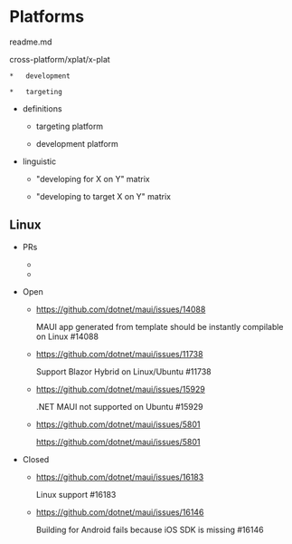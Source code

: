# Platforms

readme.md

cross-platform/xplat/x-plat 

    *   development

    *   targeting

*   definitions

    *   targeting platform

    *   development platform

*   linguistic 

    *   "developing for X on Y" matrix

    *   "developing to target X on Y" matrix



## Linux

*   PRs

    *   

    *   
    
*   Open

    *   https://github.com/dotnet/maui/issues/14088

        MAUI app generated from template should be instantly compilable on Linux #14088

    *   https://github.com/dotnet/maui/issues/11738

        Support Blazor Hybrid on Linux/Ubuntu #11738

    *   https://github.com/dotnet/maui/issues/15929

        .NET MAUI not supported on Ubuntu #15929

    *   https://github.com/dotnet/maui/issues/5801

        https://github.com/dotnet/maui/issues/5801

* Closed

    *   https://github.com/dotnet/maui/issues/16183

        Linux support #16183

    *   https://github.com/dotnet/maui/issues/16146

        Building for Android fails because iOS SDK is missing #16146

